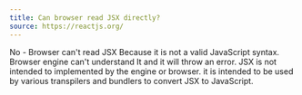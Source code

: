 ```yaml
---
title: Can browser read JSX directly?
source: https://reactjs.org/
---
```


No - Browser can't read JSX Because it is not a valid JavaScript syntax. Browser engine can't understand It and it will throw an error. JSX is not intended to implemented by the engine or browser. it is intended to be used by various transpilers and bundlers to convert JSX to JavaScript.
